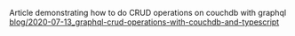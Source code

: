 
Article demonstrating how to do CRUD operations on couchdb with graphql [blog/2020-07-13_graphql-crud-operations-with-couchdb-and-typescript](blog/2020-07-13_graphql-crud-operations-with-couchdb-and-typescript)
